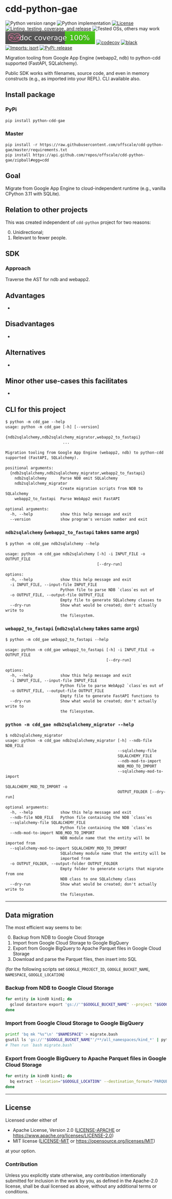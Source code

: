 cdd-python-gae
==============
![Python version range](https://img.shields.io/badge/python-3.6%20|%203.7%20|%203.8%20|%203.9%20|%203.10%20|%203.11-blue.svg)
![Python implementation](https://img.shields.io/badge/implementation-cpython-blue.svg)
[![License](https://img.shields.io/badge/license-Apache--2.0%20OR%20MIT-blue.svg)](https://opensource.org/licenses/Apache-2.0)
[![Linting, testing, coverage, and release](https://github.com/offscale/cdd-python-gae/workflows/Linting,%20testing,%20coverage,%20and%20release/badge.svg)](https://github.com/offscale/cdd-python-gae/actions)
![Tested OSs, others may work](https://img.shields.io/badge/Tested%20on-Linux%20|%20macOS%20|%20Windows-green)
![Documentation coverage](https://raw.githubusercontent.com/offscale/cdd-python-gae/master/.github/doccoverage.svg)
[![codecov](https://codecov.io/gh/offscale/cdd-python-gae/branch/master/graph/badge.svg)](https://codecov.io/gh/offscale/cdd-python-gae)
[![black](https://img.shields.io/badge/code%20style-black-000000.svg)](https://github.com/psf/black)
[![Imports: isort](https://img.shields.io/badge/%20imports-isort-%231674b1?style=flat&labelColor=ef8336)](https://pycqa.github.io/isort)
[![PyPi: release](https://img.shields.io/pypi/v/python-cdd-gae.svg?maxAge=3600)](https://pypi.org/project/python-cdd-gae)

Migration tooling from Google App Engine (webapp2, ndb) to python-cdd supported (FastAPI, SQLalchemy).

Public SDK works with filenames, source code, and even in memory constructs (e.g., as imported into your REPL).
CLI available also.

## Install package

### PyPi

    pip install python-cdd-gae

### Master

    pip install -r https://raw.githubusercontent.com/offscale/cdd-python-gae/master/requirements.txt
    pip install https://api.github.com/repos/offscale/cdd-python-gae/zipball#egg=cdd

## Goal

Migrate from Google App Engine to cloud-independent runtime (e.g., vanilla CPython 3.11 with SQLite). 

## Relation to other projects

This was created independent of `cdd-python` project for two reasons:

  0. Unidirectional;
  1. Relevant to fewer people.

## SDK

### Approach

Traverse the AST for ndb and webapp2.

## Advantages

  - 

## Disadvantages

  - 

## Alternatives

  - 

## Minor other use-cases this facilitates

  - 

## CLI for this project

    $ python -m cdd_gae --help
    usage: python -m cdd_gae [-h] [--version]
                             {ndb2sqlalchemy,ndb2sqlalchemy_migrator,webapp2_to_fastapi}
                             ...
    
    Migration tooling from Google App Engine (webapp2, ndb) to python-cdd
    supported (FastAPI, SQLalchemy).
    
    positional arguments:
      {ndb2sqlalchemy,ndb2sqlalchemy_migrator,webapp2_to_fastapi}
        ndb2sqlalchemy      Parse NDB emit SQLalchemy
        ndb2sqlalchemy_migrator
                            Create migration scripts from NDB to SQLalchemy
        webapp2_to_fastapi  Parse WebApp2 emit FastAPI
    
    optional arguments:
      -h, --help            show this help message and exit
      --version             show program's version number and exit

### `ndb2sqlalchemy` (`webapp2_to_fastapi` takes same args)

    $ python -m cdd_gae ndb2sqlalchemy --help
    
    usage: python -m cdd_gae ndb2sqlalchemy [-h] -i INPUT_FILE -o OUTPUT_FILE
                                            [--dry-run]
    
    options:
      -h, --help            show this help message and exit
      -i INPUT_FILE, --input-file INPUT_FILE
                            Python file to parse NDB `class`es out of
      -o OUTPUT_FILE, --output-file OUTPUT_FILE
                            Empty file to generate SQLalchemy classes to
      --dry-run             Show what would be created; don't actually write to
                            the filesystem.

### `webapp2_to_fastapi` (`ndb2sqlalchemy` takes same args)

    $ python -m cdd_gae webapp2_to_fastapi --help
    
    usage: python -m cdd_gae webapp2_to_fastapi [-h] -i INPUT_FILE -o OUTPUT_FILE
                                                [--dry-run]
    
    options:
      -h, --help            show this help message and exit
      -i INPUT_FILE, --input-file INPUT_FILE
                            Python file to parse WebApp2 `class`es out of
      -o OUTPUT_FILE, --output-file OUTPUT_FILE
                            Empty file to generate FastAPI functions to
      --dry-run             Show what would be created; don't actually write to
                            the filesystem.

### `python -m cdd_gae ndb2sqlalchemy_migrator --help`

    $ ndb2sqlalchemy_migrator
    usage: python -m cdd_gae ndb2sqlalchemy_migrator [-h] --ndb-file NDB_FILE
                                                     --sqlalchemy-file
                                                     SQLALCHEMY_FILE
                                                     --ndb-mod-to-import
                                                     NDB_MOD_TO_IMPORT
                                                     --sqlalchemy-mod-to-import
                                                     SQLALCHEMY_MOD_TO_IMPORT -o
                                                     OUTPUT_FOLDER [--dry-run]
    
    optional arguments:
      -h, --help            show this help message and exit
      --ndb-file NDB_FILE   Python file containing the NDB `class`es
      --sqlalchemy-file SQLALCHEMY_FILE
                            Python file containing the NDB `class`es
      --ndb-mod-to-import NDB_MOD_TO_IMPORT
                            NDB module name that the entity will be imported from
      --sqlalchemy-mod-to-import SQLALCHEMY_MOD_TO_IMPORT
                            SQLalchemy module name that the entity will be
                            imported from
      -o OUTPUT_FOLDER, --output-folder OUTPUT_FOLDER
                            Empty folder to generate scripts that migrate from one
                            NDB class to one SQLalchemy class
      --dry-run             Show what would be created; don't actually write to
                            the filesystem.

---

## Data migration

The most efficient way seems to be:

  0. Backup from NDB to Google Cloud Storage
  1. Import from Google Cloud Storage to Google BigQuery
  2. Export from Google BigQuery to Apache Parquet files in Google Cloud Storage
  3. Download and parse the Parquet files, then insert into SQL

(for the following scripts set `GOOGLE_PROJECT_ID`, `GOOGLE_BUCKET_NAME`, `NAMESPACE`, `GOOGLE_LOCATION`)

### Backup from NDB to Google Cloud Storage
```sh
for entity in kind0 kind1; do
  gcloud datastore export 'gs://'"$GOOGLE_BUCKET_NAME" --project "$GOOGLE_PROJECT_ID" --kinds "$entity" --async &
done
```

### Import from Google Cloud Storage to Google BigQuery
```sh
printf 'bq mk "%s"\n' "$NAMESPACE" > migrate.bash
gsutil ls 'gs://'"$GOOGLE_BUCKET_NAME"'/**/all_namespaces/kind_*' | python3 -c 'import sys, posixpath, fileinput; f=fileinput.input(encoding="utf-8"); d=dict(map(lambda e: (posixpath.basename(posixpath.dirname(e)), posixpath.dirname(e)), sorted(f))); f.close(); print("\n".join(map(lambda k: "( bq mk \"'"$NAMESPACE"'.{k}\" && bq --location='"$GOOGLE_LOCATION"' load --source_format=DATASTORE_BACKUP \"'"$NAMESPACE"'.{k}\" \"{v}/all_namespaces_{k}.export_metadata\" ) &".format(k=k, v=d[k]), sorted(d.keys()))),sep="");' >> migrate.bash
# Then run `bash migrate.bash`
```

### Export from Google BigQuery to Apache Parquet files in Google Cloud Storage
```sh
for entity in kind0 kind1; do
  bq extract --location="$GOOGLE_LOCATION" --destination_format='PARQUET' "$NAMESPACE"'.kind_'"$entity" 'gs://'"$GOOGLE_BUCKET_NAME"'/'"$entity"'/*' &
done
```

---

## License

Licensed under either of

- Apache License, Version 2.0 ([LICENSE-APACHE](LICENSE-APACHE) or <https://www.apache.org/licenses/LICENSE-2.0>)
- MIT license ([LICENSE-MIT](LICENSE-MIT) or <https://opensource.org/licenses/MIT>)

at your option.

### Contribution

Unless you explicitly state otherwise, any contribution intentionally submitted
for inclusion in the work by you, as defined in the Apache-2.0 license, shall be
dual licensed as above, without any additional terms or conditions.

